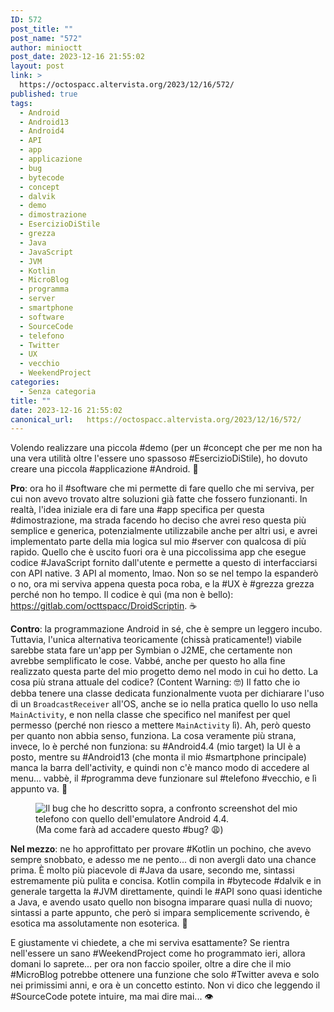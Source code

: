 ```yaml
---
ID: 572
post_title: ""
post_name: "572"
author: minioctt
post_date: 2023-12-16 21:55:02
layout: post
link: >
  https://octospacc.altervista.org/2023/12/16/572/
published: true
tags:
  - Android
  - Android13
  - Android4
  - API
  - app
  - applicazione
  - bug
  - bytecode
  - concept
  - dalvik
  - demo
  - dimostrazione
  - EsercizioDiStile
  - grezza
  - Java
  - JavaScript
  - JVM
  - Kotlin
  - MicroBlog
  - programma
  - server
  - smartphone
  - software
  - SourceCode
  - telefono
  - Twitter
  - UX
  - vecchio
  - WeekendProject
categories:
  - Senza categoria
title: ""
date: 2023-12-16 21:55:02
canonical_url:   https://octospacc.altervista.org/2023/12/16/572/
---
```

<!-- wp:paragraph -->
<p>Volendo realizzare una piccola #demo (per un #concept che per me non ha una vera utilità oltre l'essere uno spassoso #EsercizioDiStile), ho dovuto creare una piccola #applicazione #Android. 🤖️</p>
<!-- /wp:paragraph -->

<!-- wp:paragraph -->
<p><strong>Pro</strong>: ora ho il #software che mi permette di fare quello che mi serviva, per cui non avevo trovato altre soluzioni già fatte che fossero funzionanti. In realtà, l'idea iniziale era di fare una #app specifica per questa #dimostrazione, ma strada facendo ho deciso che avrei reso questa più semplice e generica, potenzialmente utilizzabile anche per altri usi, e avrei implementato parte della mia logica sul mio #server con qualcosa di più rapido. Quello che è uscito fuori ora è una piccolissima app che esegue codice #JavaScript fornito dall'utente e permette a questo di interfacciarsi con API native. 3 API al momento, lmao. Non so se nel tempo la espanderò o no, ora mi serviva appena questa poca roba, e la #UX è #grezza grezza perché non ho tempo. Il codice è quì (ma non è bello): <a href="https://gitlab.com/octtspacc/DroidScriptin">https://gitlab.com/octtspacc/DroidScriptin</a>. ☕️</p>
<!-- /wp:paragraph -->

<!-- wp:paragraph -->
<p><strong>Contro</strong>: la programmazione Android in sé, che è sempre un leggero incubo. Tuttavia, l'unica alternativa teoricamente (chissà praticamente!) viabile sarebbe stata fare un'app per Symbian o J2ME, che certamente non avrebbe semplificato le cose. Vabbé, anche per questo ho alla fine realizzato questa parte del mio progetto demo nel modo in cui ho detto. La cosa più strana attuale del codice? (Content Warning: 🤓️) Il fatto che io debba tenere una classe dedicata funzionalmente vuota per dichiarare l'uso di un <code>BroadcastReceiver</code> all'OS, anche se io nella pratica quello lo uso nella <code>MainActivity</code>, e non nella classe che specifico nel manifest per quel permesso (perché non riesco a mettere <code>MainActivity</code> lì). Ah, però questo per quanto non abbia senso, funziona. La cosa veramente più strana, invece, lo è perché non funziona: su #Android4.4 (mio target) la UI è a posto, mentre su #Android13 (che monta il mio #smartphone principale) manca la barra dell'activity, e quindi non c'è manco modo di accedere al menu... vabbè, il #programma deve funzionare sul #telefono #vecchio, e lì appunto va. 🎈️</p>
<!-- /wp:paragraph -->

<!-- wp:paragraph -->
<p></p>
<!-- /wp:paragraph -->

<!-- wp:image {"id":574,"sizeSlug":"full","linkDestination":"none"} -->
<figure class="wp-block-image size-full"><img src="{{site.cdnurl}}/assets/uploads/2023/12/image-14.png" alt="Il bug che ho descritto sopra, a confronto screenshot del mio telefono con quello dell'emulatore Android 4.4." class="wp-image-574"/><figcaption class="wp-element-caption">(Ma come farà ad accadere questo #bug? 😩️)</figcaption></figure>
<!-- /wp:image -->

<!-- wp:paragraph -->
<p></p>
<!-- /wp:paragraph -->

<!-- wp:paragraph -->
<p><strong>Nel mezzo</strong>: ne ho approfittato per provare #Kotlin un pochino, che avevo sempre snobbato, e adesso me ne pento... di non avergli dato una chance prima. È molto più piacevole di #Java da usare, secondo me, sintassi estremamente più pulita e concisa. Kotlin compila in #bytecode #dalvik e in generale targetta la #JVM direttamente, quindi le #API sono quasi identiche a Java, e avendo usato quello non bisogna imparare quasi nulla di nuovo; sintassi a parte appunto, che però si impara semplicemente scrivendo, è esotica ma assolutamente non esoterica. 🧶️</p>
<!-- /wp:paragraph -->

<!-- wp:paragraph -->
<p>E giustamente vi chiedete, a che mi serviva esattamente? Se rientra nell'essere un sano #WeekendProject come ho programmato ieri, allora domani lo saprete... per ora non faccio spoiler, oltre a dire che il mio #MicroBlog potrebbe ottenere una funzione che solo #Twitter aveva e solo nei primissimi anni, e ora è un concetto estinto. Non vi dico che leggendo il #SourceCode potete intuire, ma mai dire mai... 👁️</p>
<!-- /wp:paragraph -->